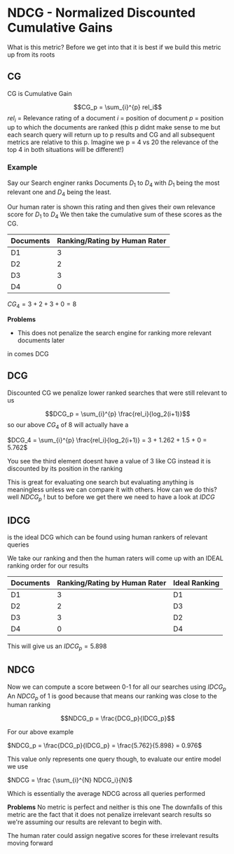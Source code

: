 # NDCG - Normalized Discounted Cumulative Gains

What is this metric?
Before we get into that it is best if we build this metric up from its roots

## CG
CG is Cumulative Gain 

$$CG_p = \sum_{i}^{p} rel_i$$
$rel_i$ = Relevance rating of a document
$i$ = position of document
$p$ = position up to which the documents are ranked
(this p didnt make sense to me but each search query will return up to p results and CG and all subsequent metrics are relative to this p. Imagine we p = 4 vs 20 the relevance of the top 4 in both situations will be different!)

### Example
Say our Search enginer ranks Documents $D_1$ to $D_4$ with $D_1$ being the most relevant one and $D_4$ being the least.

Our human rater is shown this rating and then gives their own relevance score for $D_1$ to $D_4$ 
We then take the cumulative sum of these scores as the CG.

Documents | Ranking/Rating by Human Rater 
------------ | ------------
D1 | 3
D2 | 2
D3 | 3
D4 | 0

$CG_4 = 3 + 2 + 3 +0 = 8$

**Problems**
- This does not penalize the search engine for ranking more relevant documents later

in comes DCG

## DCG
Discounted CG we penalize lower ranked searches that were still relevant to us 

$$DCG_p = \sum_{i}^{p} \frac{rel_i}{log_2(i+1)}$$
so our above $CG_4$ of 8 will actually have a

$DCG_4 = \sum_{i}^{p} \frac{rel_i}{log_2(i+1)} = 3 + 1.262 + 1.5 + 0 = 5.762$

You see the third element doesnt have a value of 3 like CG instead it is discounted by its position in the ranking

This is great for evaluating one search but evaluating anything is meaningless unless we can compare it with others. How can we do this? well $NDCG_p$ ! but to before we get there we need to have a look at $IDCG$ 

## IDCG
is the ideal DCG which can be found using human rankers of relevant queries 

We take our ranking and then the human raters will come up with an IDEAL ranking order for our results 

Documents | Ranking/Rating by Human Rater | Ideal Ranking
------------ | ------------ | ------------ 
D1 | 3 | D1
D2 | 2 | D3
D3 | 3 | D2
D4 | 0 | D4

This will give us an 
$IDCG_p = 5.898$

## NDCG
Now we can compute a score between 0-1 for all our searches using $IDCG_p$
An $NDCG_p$ of 1 is good because that means our ranking was close to the human ranking

$$NDCG_p = \frac{DCG_p}{IDCG_p}$$

For our above example

$NDCG_p = \frac{DCG_p}{IDCG_p} = \frac{5.762}{5.898} = 0.976$

This value only represents one query though, to evaluate our entire model we use 

$NDCG = \frac {\sum_{i}^{N} NDCG_i}{N}$

Which is essentially the average NDCG across all queries performed


**Problems**
No metric is perfect and neither is this one
The downfalls of this metric are the fact that it does not penalize irrelevant search results so we're assuming our results are relevant to begin with.

The human rater could assign negative scores for these irrelevant results moving forward 

